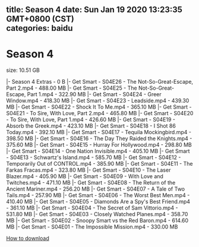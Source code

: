
title: Season 4
date: Sun Jan 19 2020 13:23:35 GMT+0800 (CST)    
categories: baidu
---

# Season 4
size: 10.51 GB
 
 
|- Season 4 Extras - 0 B
|- Get Smart - S04E26 - The Not-So-Great-Escape, Part 2.mp4 - 488.00 MB
|- Get Smart - S04E25 - The Not-So-Great-Escape, Part 1.mp4 - 322.90 MB
|- Get Smart - S04E24 - Greer Window.mp4 - 418.30 MB
|- Get Smart - S04E23 - Leadside.mp4 - 439.30 MB
|- Get Smart - S04E22 - Shock It To Me.mp4 - 365.10 MB
|- Get Smart - S04E21 - To Sire, With Love, Part 2.mp4 - 465.80 MB
|- Get Smart - S04E20 - To Sire, With Love, Part 1.mp4 - 426.60 MB
|- Get Smart - S04E19 - Absorb the Greek.mp4 - 423.10 MB
|- Get Smart - S04E18 - I Shot 86 Today.mp4 - 392.10 MB
|- Get Smart - S04E17 - Tequila Mockingbird.mp4 - 398.50 MB
|- Get Smart - S04E16 - The Day They Raided the Knights.mp4 - 375.60 MB
|- Get Smart - S04E15 - Hurray For Hollywood.mp4 - 298.80 MB
|- Get Smart - S04E14 - One Nation Invisible.mp4 - 405.10 MB
|- Get Smart - S04E13 - Schwartz's Island.mp4 - 585.70 MB
|- Get Smart - S04E12 - Temporarily Out of CONTROL.mp4 - 385.90 MB
|- Get Smart - S04E11 - The Farkas Fracas.mp4 - 323.80 MB
|- Get Smart - S04E10 - The Laser Blazer.mp4 - 405.90 MB
|- Get Smart - S04E09 - With Love and Twitches.mp4 - 471.10 MB
|- Get Smart - S04E08 - The Return of the Ancient Mariner.mp4 - 256.20 MB
|- Get Smart - S04E07 - A Tale of Two Tails.mp4 - 257.90 MB
|- Get Smart - S04E06 - The Worst Best Men.mp4 - 410.40 MB
|- Get Smart - S04E05 - Diamonds Are a Spy's Best Friend.mp4 - 361.10 MB
|- Get Smart - S04E04 - The Secret of Sam Vittorio.mp4 - 531.80 MB
|- Get Smart - S04E03 - Closely Watched Planes.mp4 - 358.70 MB
|- Get Smart - S04E02 - Snoopy Smart vs the Red Baron.mp4 - 614.60 MB
|- Get Smart - S04E01 - The Impossible Mission.mp4 - 330.00 MB

[How to download](https://bpcam.bemobtrk.com/go/2ceec3aa-1ca2-46d6-b9ff-aaa5c184517c?jno=162)